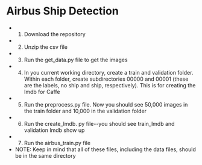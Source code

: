 # Airbus Ship Detection
* 1) Download the repository
* 2) Unzip the csv file
* 3) Run the get_data.py file to get the images
* 4) In you current working directory, create a train and validation folder. Within each folder, create subdirectories 00000 and 00001 (these are the labels, no ship and ship, respectively). This is for creating the lmdb for Caffe
* 5) Run the preprocess.py file. Now you should see 50,000 images in the train folder and 10,000 in the validation folder
* 6) Run the create_lmdb. py file--you should see train_lmdb and validation lmdb show up
* 7) Run the airbus_train.py file
* NOTE: Keep in mind that all of these files, including the data files, should be in the same directory
